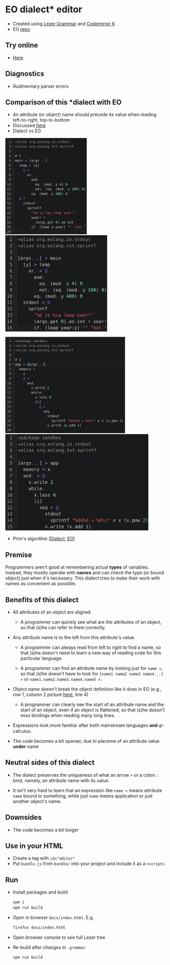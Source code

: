 # EO dialect* editor

* Created using [Lezer Grammar](https://lezer.codemirror.net/) and [Codemirror 6](https://codemirror.net/6/)
* EO [repo](https://github.com/cqfn/eo)
## Try online
* [Here](https://br4ch1st0chr0n3.github.io/eo-editor/)

## Diagnostics
* Rudimentary parser errors

## Comparison of this *dialect with EO
* An attribute (or object) name should precede its value when reading left-to-right, top-to-bottom
* Discussed [here](https://github.com/cqfn/eo/issues/568)
* Dialect vs EO
<p align="left">
  <img src="./README/dialect 1.png" height="300" title="Dialect">
  <img src="./README/eo  1.png" height="300" title="EO">
</p>
<p align="left">
  <img src="./README/dialect 2.png" height="300" title="Dialect">
  <img src="./README/eo 2.png" height="300" title="EO">
</p>

* Prim's algorithm ([Dialect](./code_examples/Dialect/prim.eod), [EO](https://github.com/polystat/eo-graphs/blob/master/src/main/eo/prim.eo))

## Premise
Programmers aren't good at remembering actual **types** of variables. Instead, they mostly operate with **names** and can check the type (or bound object) just when it's necessary. This dialect tries to make their work with names as convenient as possible.

## Benefits of this dialect
* All attributes of an object are aligned. 
  * A programmer can quickly see what are the attributes of an object, so that (s)he can refer to them correctly.

* Any attribute name is to the left from this attribute's value.
  * A programmer can always read from left to right to find a name, so that (s)he doesn't need to learn a new way of reading code for this particular language.

  * A programmer can find an attribute name by looking just for `name >`, so that (s)he doesn't have to look for `[name1 name2 name3 name4...] >` or `name1.name2.name3.name4.name5 >`.

* Object name doesn't break the object definition like it does in EO (e.g., row 1, column 2 picture [here](#Differences-of-this-*dialect-from-EO), line 4)
  * A programmer can clearly see the start of an attribute name and the start of an object, even if an object is flattened, so that (s)he doesn't miss bindings when reading many long lines.

* Expressions look more familiar after both mainstream languages **and**  𝜑-calculus.

* The code becomes a bit sparser, due to placeme of an attribute value **under** name

## Neutral sides of this dialect
* The dialect preserves the uniqueness of what an arrow `>` or a colon `:` bind, namely, an attribute name with its value. 

* It isn't very hard to learn that an expression like `name >` means attribute `name` bound to something, while just `name` means application or just another object's name.

## Downsides
* The code becomes a bit longer

## Use in your HTML
* Create a tag with `id="editor"`
* Put `bundle.js` from `bundle/` into your project and include it as a `<script>`

## Run
* Install packages and build
    ```sh
    npm i
    npm run build
    ```
* Open in browser `docs/index.html`. E.g.
    ```sh
    firefox docs/index.html
    ```

* Open browser console to see full Lezer tree

* Re-build after changes in `.grammar`
  ```sh
  npm run build
  ```